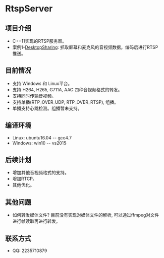 # RtspServer


项目介绍<br>
-
* C++11实现的RTSP服务器。<br>
* 案例1-[DesktopSharing](https://github.com/PHZ76/DesktopSharing): 抓取屏幕和麦克风的音视频数据，编码后进行RTSP推送。<br>

目前情况<br>
-
* 支持 Windows 和 Linux平台。<br>
* 支持 H264, H265, G711A, AAC 四种音视频格式的转发。<br>
* 支持同时传输音视频。<br>
* 支持单播(RTP_OVER_UDP, RTP_OVER_RTSP), 组播。<br>
* 单播支持心跳检测。组播暂未支持。<br>

编译环境<br>
-
* Linux: ubuntu16.04 -- gcc4.7<br>
* Windows: win10 -- vs2015<br>

后续计划<br>
-
* 增加其他音视频格式的支持。<br>
* 增加RTCP。<br>
* 其他优化。<br>

其他问题<br>
-
* 如何转发媒体文件? 目前没有实现对媒体文件的解析, 可以通过ffmpeg对文件进行帧读取再进行转发。<br>

联系方式<br>
-
* QQ: 2235710879

